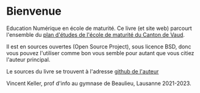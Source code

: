 # Bienvenue

Education Numérique en école de maturité. Ce livre (et site web) parcourt l'ensemble du [plan d'études de l'école de maturité du Canton de Vaud](https://github.com/vkeller/modulo-gybe/blob/909810b93ea635df58ce4f0114f6a707b4088c56/DGEP_brochure_EM_web.pdf).

Il est en sources ouvertes (Open Source Project), sous licence BSD, donc vous pouvez l'utiliser comme bon vous semble pour autant que vous citiez l'auteur principal.

Le sources du livre se trouvent à l'adresse [github de l'auteur](https://github.com/vkeller/modulo-gybe)

Vincent Keller, prof d'info au gymnase de Beaulieu, Lausanne 2021-2023.
